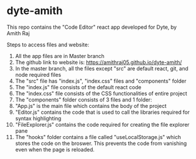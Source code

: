 # dyte-amith
This repo contains the "Code Editor" react app developed for Dyte, by Amith Raj

Steps to access files and website:
1. All the app files are in Master branch
2. The github link to website is: https://amithraj05.github.io/dyte-amith/
3. In the master branch, all the files except "src" are default react, git, and node required files
4. The "src" file has "index.js", "index.css" files and "components" folder
5. The "index.js" file consists of the default react code
6. The "index.css" file consists of the CSS functionalities of entire project
7. The "components" folder consists of 3 files and 1 folder:
8. "App.js" is the main file which contains the body of the project
9. "Editor.js" contains the code that is used to call the libraries required for syntax highlighting
10. "FileExplorer.js" contains the code required for creating the file explorer pane
11. The "hooks" folder contains a file called "useLocalStorage.js" which stores the code on the broswer. This prevents the code from vanishing even when the page is reloaded.
